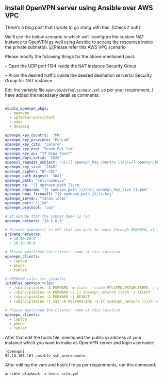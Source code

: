 Install OpenVPN server using Ansible over AWS VPC
----------------
There's a blog post that I wrote to go along with this. [Check it out!]

We'll use the below scenario in which we’ll configure the custom NAT instance to OpenVPN as well using Ansible to access the resources inside the private subnet(s).
![Please refer this AWS VPC scenario](http://s11.postimg.org/7r6lml9hf/modify_vpc.jpg)

Please modify the following things for the above mentioned post:

– Open the UDP port 1194 inside the NAT instance Security Group

– Allow the desired traffic inside the desired desination server(s) Security Group for NAT instance

Edit the variable file `openvpn/defaults/main.yml` as per your requirement, I have added the necessary detail as comments:

```yaml
---
ubuntu_openvpn_pkgs:
  - openvpn
  - iptables-persistent
  - udev
  - dnsmasq

openvpn_key_country:  "PK"
openvpn_key_province: "Punjab"
openvpn_key_city: "Lahore"
openvpn_key_org: "Tendo Pvt ltd"
openvpn_key_ou: "IT Department"
openvpn_days_valid: "1825"
openssl_request_subject: "/C={{ openvpn_key_country }}/ST={{ openvpn_key_province }}/L={{ openvpn_key_city }}/O={{ openvpn_key_org }}/OU={{ openvpn_key_ou }}"
openvpn_key_size: "2048"
openvpn_cipher: "BF-CBC"
openvpn_auth_digest: "SHA1"
openvpn_path: "/etc/openvpn"
openvpn_ca: "{{ openvpn_path }}/ca"
openvpn_dhparam: "{{ openvpn_path }}/dh{{ openvpn_key_size }}.pem"
openvpn_hmac_firewall: "{{ openvpn_path }}/ta.key"
openvpn_server: "tendo.local"
openvpn_port: "1194"
openvpn_protocol: "udp"

# It assume that the subnet mask is /24
openvpn_network: "10.8.0.0"

# Private Subnet(s) in VPC that you want to reach through OPENVPN, it assume that the subnet mask is /24
private_networks:
  - 10.10.20.0
  - 10.10.30.0

# Please mentioned the clients' name at this location
openvpn_clients:
  - laptop
  - phone
  - tablet

# OPENVPN rules for iptables
iptables_openvpn_rules:
  - /sbin/iptables -A FORWARD -m state --state RELATED,ESTABLISHED -j ACCEPT
  - /sbin/iptables -A FORWARD -s {{ openvpn_network }}/24 -j ACCEPT
  - /sbin/iptables -A FORWARD -j REJECT
  - /sbin/iptables -t nat -A POSTROUTING -s {{ openvpn_network }}/24 -o {{ ansible_default_ipv4.interface }} -j MASQUERADE

# Please mentioned the clients' name at this location
openvpn_clients:
  - laptop
  - phone
  - tablet
```
After that edit the hosts file, mentioned the public ip address of your instance which you want to make as OpenVPN server and login username:
```shell
[openvpn]
52.18.167.161 ansible_ssh_user=ubuntu
```
After editing the vars and hosts file as per requirements, run this command:
```shell
ansible-playbook -i hosts site.yml
```
